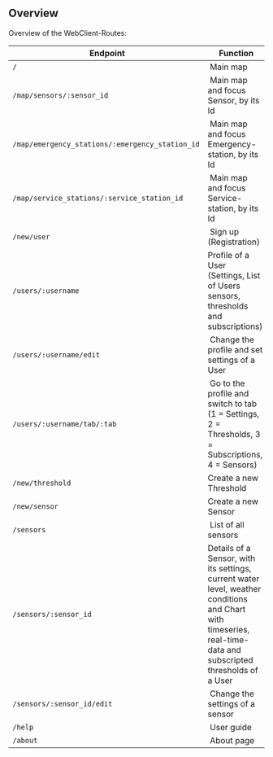 ## Overview

Overview of the WebClient-Routes:

| Endpoint | Function |
|----------|----------|
| `/` | Main map |
| `/map/sensors/:sensor_id` | Main map and focus Sensor, by its Id |
| `/map/emergency_stations/:emergency_station_id` | Main map and focus Emergency-station, by its Id |
| `/map/service_stations/:service_station_id` | Main map and focus Service-station, by its Id |
| `/new/user` | Sign up (Registration) |
| `/users/:username` | Profile of a User (Settings, List of Users sensors, thresholds and subscriptions) |
| `/users/:username/edit` | Change the profile and set settings of a User |
| `/users/:username/tab/:tab` | Go to the profile and switch to tab (1 = Settings, 2 = Thresholds, 3 = Subscriptions, 4 = Sensors) |
| `/new/threshold` | Create a new Threshold |
| `/new/sensor` | Create a new Sensor |
| `/sensors` | List of all sensors |
| `/sensors/:sensor_id` | Details of a Sensor, with its settings, current water level, weather conditions and Chart with timeseries, real-time-data and subscripted thresholds of a User |
| `/sensors/:sensor_id/edit` | Change the settings of a sensor |
| `/help` | User guide |
| `/about` | About page |
